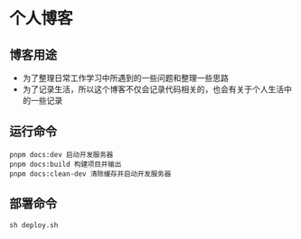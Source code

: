 # 个人博客

## 博客用途

- 为了整理日常工作学习中所遇到的一些问题和整理一些思路
- 为了记录生活，所以这个博客不仅会记录代码相关的，也会有关于个人生活中的一些记录

## 运行命令

```shell
pnpm docs:dev 启动开发服务器
pnpm docs:build 构建项目并输出
pnpm docs:clean-dev 清除缓存并启动开发服务器
```

## 部署命令

```shell
sh deploy.sh
```